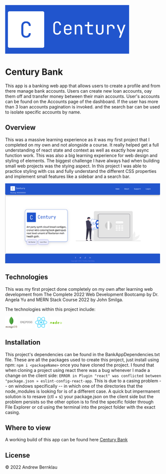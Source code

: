 <img src="client/public/logo.png" width="400"/>

# Century Bank
This app is a banking web app that allows users to create a profile and from there manage bank accounts. Users can create new loan accounts, oay them off and transfer money between their main accounts. User's accounts can be found on the Accounts page of the dashboard. If the user has more than 3 loan accounts pagination is invoked. and the search bar can be used to isolate specific accounts by name. 

## Overview
This was a massive learning experience as it was my first project that I completed on my own and not alongside a course. It really helped get a full understanding of react state and context as well as exactly how async function work. This was also a big learning experience for web design and styling of elements. The biggest challenge I have always had when building small web projects was the stying aspect. In this project I was able to practice styling with css and fully understand the different CSS properties and implement small features like a sidebar and a search bar.

<img src="client/public/home-page.png" width="500"/>

## Technologies
This was my first project done completely on my own after learning web development from The Complete 2022 Web Development Bootcamp by Dr. Angela Yu and MERN Stack Course 2022 by John Smilga. 

The technologies within this project include:
<div>
  <img src="https://github.com/devicons/devicon/blob/master/icons/mongodb/mongodb-original-wordmark.svg" title="MongoDB" alt="MongoDB" width="40" height="40"/>&nbsp;
  <img src="https://github.com/devicons/devicon/blob/master/icons/express/express-original-wordmark.svg" title="Express" alt="Express" width="40" height="40"/>&nbsp;
  <img src="https://github.com/devicons/devicon/blob/master/icons/react/react-original.svg" title="React" alt="React" width="40" height="40"/>&nbsp;
  <img src="https://github.com/devicons/devicon/blob/master/icons/nodejs/nodejs-plain-wordmark.svg" title="NodeJS" alt="NodeJS" width="40" height="40"/>&nbsp;
</div>

## Installation
This project's dependencies can be found in the BankAppDependencies.txt file. These are all the packages used to create this project, just install using npm: ``` npm i <packageName> ``` once you have cloned the project. I found that when cloning a project using react there was a bug whenever I made a change on the client side: ```ERROR in Plugin "react" was conflicted between "package.json » eslint-config-react-app```. This is due to a casing problem -- on windows specifically -- in which one of the directories that the node_modules is looking for is of a different case. A quick but impermanent solution is to resave (ctl + s) your package.json on the client side but the problem persists so the other option is to find the specific folder through File Explorer or cd using the terminal into the project folder with the exact casing.

## Where to view
A working build of this app can be found here <a href="https://century-bank.herokuapp.com">Century Bank</a>

## License
© 2022 Andrew Bernklau
